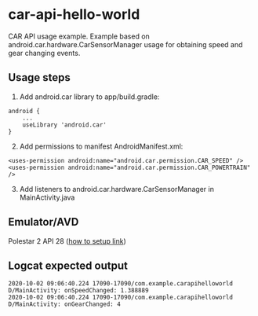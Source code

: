# car-api-hello-world
CAR API usage example.
Example based on android.car.hardware.CarSensorManager usage for obtaining speed and gear changing events.

## Usage steps
1. Add android.car library to app/build.gradle:
```
android {
    ...
    useLibrary 'android.car'
}
```
2. Add permissions to manifest AndroidManifest.xml:
```
<uses-permission android:name="android.car.permission.CAR_SPEED" />
<uses-permission android:name="android.car.permission.CAR_POWERTRAIN" />
```
3. Add listeners to android.car.hardware.CarSensorManager in MainActivity.java

## Emulator/AVD
Polestar 2 API 28 ([how to setup link](https://stackoverflow.com/questions/57968790/android-automotive-emulator-no-system-images-installed-for-this-target/58159715#58159715))

## Logcat expected output
```
2020-10-02 09:06:40.224 17090-17090/com.example.carapihelloworld D/MainActivity: onSpeedChanged: 1.388889
2020-10-02 09:06:40.224 17090-17090/com.example.carapihelloworld D/MainActivity: onGearChanged: 4
```